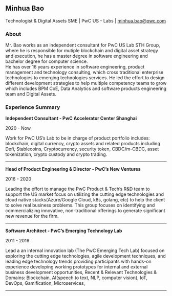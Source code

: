 ## Minhua Bao

Technologist & Digital Assets SME | PwC US - Labs | [minhua.bao@pwc.com](mailto:minhua.bao@pwc.com) 
### About
Mr. Bao works as an independent consultant for PwC US Lab STH Group, where he is responsible for mutiple blockchain and digital asset strategy and execution, he has a master degree in software engineering and bachelor degree for computer science.  
He has over 16 years experience in software engineering, product management and technology consulting, which cross traditional enterprise technologies to emerging technologies services. He led the effort to design different development strategies to help multiple competency teams to grow which includes BPM CoE, Data Analytics and software products engineering team and Digital Assets.

### Experience Summary  

**Independent Consultant - PwC Accelerator Center Shanghai**

2020 - Now

Work for PwC US’s Lab to be in charge of product portfolio includes: blockchain, digital currency, crypto assets and related products including Defi, Stablecoins, Cryptocurrency, security token, CBDC/m-CBDC, asset tokenization, crypto custody and crypto trading.
<hr>

**Head of Product Engineering & Director - PwC’s New Ventures**

2016 - 2020

Leading the effort to manage the PwC Product & Tech’s R&D team to support the US market focus on utilizing the cutting edge technologies and cloud native  stacks(Azure/Google Cloud, k8s, golang, etc) to help the client to solve real business problems. This group focuses on identifying and commercializing innovative, non-traditional offerings to generate significant new revenue for the firm.
<hr>

**Software Architect - PwC’s Emerging Technology Lab**

2011 - 2016

Lead a an internal innovation lab (The PwC Emerging Tech Lab) focused on exploring the cutting edge technologies, agile development techniques, and leading edge technology trends providing participants with hands-on experience developing working prototypes for internal and external business development opportunities, Recent & Relevant Technologies & Domains: Blockchain, AI(speech to text, NLP, computer vision), IoT, DevOps, Gamification, Microservices,
<hr>

